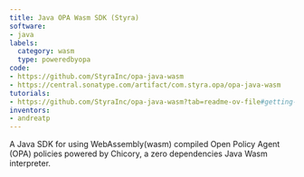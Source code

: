 ```yaml
---
title: Java OPA Wasm SDK (Styra)
software:
- java
labels:
  category: wasm
  type: poweredbyopa
code:
- https://github.com/StyraInc/opa-java-wasm
- https://central.sonatype.com/artifact/com.styra.opa/opa-java-wasm
tutorials:
- https://github.com/StyraInc/opa-java-wasm?tab=readme-ov-file#getting-started
inventors:
- andreatp
---
```


A Java SDK for using WebAssembly(wasm) compiled Open Policy Agent (OPA) policies powered by Chicory,
a zero dependencies Java Wasm interpreter.
